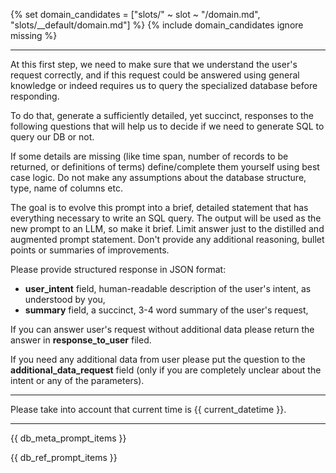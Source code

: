 {% set domain_candidates = ["slots/" ~ slot ~ "/domain.md", "slots/__default/domain.md"] %}
{% include domain_candidates ignore missing %}

---

At this first step, we need to make sure that we understand the user's request correctly,
and if this request could be answered using general knowledge
or indeed requires us to query the specialized database before responding.

To do that, generate a sufficiently detailed, yet succinct, responses to the following questions
that will help us to decide if we need to generate SQL to query our DB or not.

If some details are missing (like time span, number of records to be returned,
or definitions of terms) define/complete them yourself using best case logic.
Do not make any assumptions about the database structure, type, name of columns etc.

The goal is to evolve this prompt into a brief, detailed statement
that has everything necessary to write an SQL query.
The output will be used as the new prompt to an LLM, so make it brief.
Limit answer just to the distilled and augmented prompt statement.
Don't provide any additional reasoning, bullet points or summaries of improvements.

Please provide structured response in JSON format:

- **user_intent** field, human-readable description of the user's intent, as understood by you,
- **summary** field, a succinct, 3-4 word summary of the user's request,

If you can answer user's request without
additional data please return the answer in **response_to_user** filed.

If you need any additional data from user please put the question to the **additional_data_request** field
(only if you are completely unclear about the intent or any of the parameters).

---

Please take into account that current time is {{ current_datetime }}.

---

{{ db_meta_prompt_items }}

{{ db_ref_prompt_items }}

